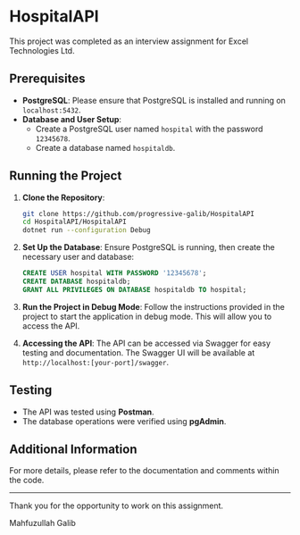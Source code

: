 # HospitalAPI

This project was completed as an interview assignment for Excel Technologies Ltd.

## Prerequisites

- **PostgreSQL**: Please ensure that PostgreSQL is installed and running on `localhost:5432`.
- **Database and User Setup**:
  - Create a PostgreSQL user named `hospital` with the password `12345678`.
  - Create a database named `hospitaldb`.

## Running the Project

1. **Clone the Repository**:
   ```bash
   git clone https://github.com/progressive-galib/HospitalAPI
   cd HospitalAPI/HospitalAPI
   dotnet run --configuration Debug

   ```

2. **Set Up the Database**:
   Ensure PostgreSQL is running, then create the necessary user and database:
   ```sql
   CREATE USER hospital WITH PASSWORD '12345678';
   CREATE DATABASE hospitaldb;
   GRANT ALL PRIVILEGES ON DATABASE hospitaldb TO hospital;
   ```

3. **Run the Project in Debug Mode**:
   Follow the instructions provided in the project to start the application in debug mode. This will allow you to access the API.

4. **Accessing the API**:
   The API can be accessed via Swagger for easy testing and documentation. The Swagger UI will be available at `http://localhost:[your-port]/swagger`.

## Testing

- The API was tested using **Postman**.
- The database operations were verified using **pgAdmin**.

## Additional Information

For more details, please refer to the documentation and comments within the code.

---

Thank you for the opportunity to work on this assignment.

Mahfuzullah Galib
```
